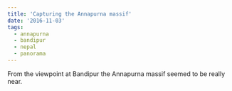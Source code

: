 ```yaml
---
title: 'Capturing the Annapurna massif'
date: '2016-11-03'
tags:
  - annapurna
  - bandipur
  - nepal
  - panorama
---
```


From the viewpoint at Bandipur the Annapurna massif seemed to be really near.
